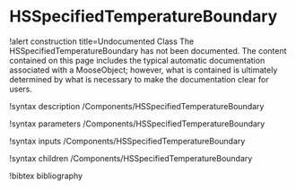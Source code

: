<!-- MOOSE Documentation Stub: Remove this when content is added. -->

# HSSpecifiedTemperatureBoundary

!alert construction title=Undocumented Class
The HSSpecifiedTemperatureBoundary has not been documented. The content contained on this page includes the
typical automatic documentation associated with a MooseObject; however, what is contained is
ultimately determined by what is necessary to make the documentation clear for users.

!syntax description /Components/HSSpecifiedTemperatureBoundary

!syntax parameters /Components/HSSpecifiedTemperatureBoundary

!syntax inputs /Components/HSSpecifiedTemperatureBoundary

!syntax children /Components/HSSpecifiedTemperatureBoundary

!bibtex bibliography
